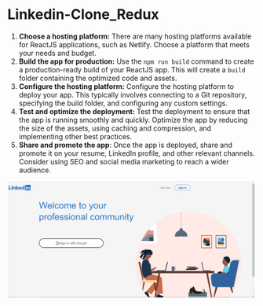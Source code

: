# Linkedin-Clone_Redux

1. **Choose a hosting platform:** There are many hosting platforms available for ReactJS applications, such as Netlify. Choose a platform that meets your needs and budget.
2. **Build the app for production:** Use the `npm run build` command to create a production-ready build of your ReactJS app. This will create a `build` folder containing the optimized code and assets.
3. **Configure the hosting platform:** Configure the hosting platform to deploy your app. This typically involves connecting to a Git repository, specifying the build folder, and configuring any custom settings.
4. **Test and optimize the deployment:** Test the deployment to ensure that the app is running smoothly and quickly. Optimize the app by reducing the size of the assets, using caching and compression, and implementing other best practices.
5. **Share and promote the app**: Once the app is deployed, share and promote it on your resume, LinkedIn profile, and other relevant channels. Consider using SEO and social media marketing to reach a wider audience.

![1680453368946](image/README/1680453368946.png)

